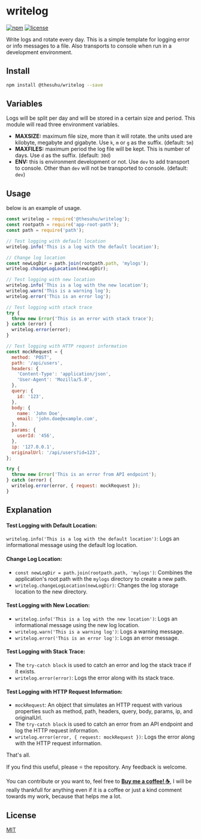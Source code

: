 # writelog

[![npm](https://img.shields.io/npm/v/@thesuhu/writelog.svg?style=flat-square)](https://www.npmjs.com/package/@thesuhu/writelog)
[![license](https://img.shields.io/github/license/thesuhu/writelog?style=flat-square)](https://github.com/thesuhu/writelog/blob/master/LICENSE)


Write logs and rotate every day. This is a simple template for logging error or info messages to a file. Also transports to console when run in a development environment.

## Install

```sh
npm install @thesuhu/writelog --save
```

## Variables

Logs will be split per day and will be stored in a certain size and period. This module will read three environment variables.
* **MAXSIZE:** maximum file size, more than it will rotate. the units used are kilobyte, megabyte and gigabyte. Use `k`, `m` or `g` as the suffix. (default: `5m`) 
* **MAXFILES:** maximum period the log file will be kept. This is number of days. Use `d` as the suffix. (default: `30d`)
* **ENV:** this is environment development or not. Use `dev` to add transport to console. Other than `dev` will not be transported to console. (default: `dev`)

## Usage

below is an example of usage.
```js
const writelog = require('@thesuhu/writelog');
const rootpath = require('app-root-path');
const path = require('path');

// Test logging with default location
writelog.info('This is a log with the default location');

// Change log location
const newLogDir = path.join(rootpath.path, 'mylogs');
writelog.changeLogLocation(newLogDir);

// Test logging with new location
writelog.info('This is a log with the new location');
writelog.warn('This is a warning log');
writelog.error('This is an error log');

// Test logging with stack trace
try {
  throw new Error('This is an error with stack trace');
} catch (error) {
  writelog.error(error);
}

// Test logging with HTTP request information
const mockRequest = {
  method: 'POST',
  path: '/api/users',
  headers: {
    'Content-Type': 'application/json',
    'User-Agent': 'Mozilla/5.0',
  },
  query: {
    id: '123',
  },
  body: {
    name: 'John Doe',
    email: 'john.doe@example.com',
  },
  params: {
    userId: '456',
  },
  ip: '127.0.0.1',
  originalUrl: '/api/users?id=123',
};

try {
  throw new Error('This is an error from API endpoint');
} catch (error) {
  writelog.error(error, { request: mockRequest });
}
```

## Explanation

#### Test Logging with Default Location:

`writelog.info('This is a log with the default location')`: Logs an informational message using the default log location.

#### Change Log Location:

- `const newLogDir = path.join(rootpath.path, 'mylogs')`: Combines the application's root path with the `mylogs` directory to create a new path.
- `writelog.changeLogLocation(newLogDir)`: Changes the log storage location to the new directory.

#### Test Logging with New Location:

- `writelog.info('This is a log with the new location')`: Logs an informational message using the new log location.
- `writelog.warn('This is a warning log')`: Logs a warning message.
- `writelog.error('This is an error log')`: Logs an error message.

#### Test Logging with Stack Trace:

- The `try-catch block` is used to catch an error and log the stack trace if it exists.
- `writelog.error(error)`: Logs the error along with its stack trace.

#### Test Logging with HTTP Request Information:

- `mockRequest`: An object that simulates an HTTP request with various properties such as method, path, headers, query, body, params, ip, and originalUrl.
- The `try-catch block` is used to catch an error from an API endpoint and log the HTTP request information.
- `writelog.error(error, { request: mockRequest })`: Logs the error along with the HTTP request information.

That's all.

If you find this useful, please ⭐ the repository. Any feedback is welcome.

You can contribute or you want to, feel free to [**Buy me a coffee! :coffee:**](https://saweria.co/thesuhu), I will be really thankfull for anything even if it is a coffee or just a kind comment towards my work, because that helps me a lot.

## License

[MIT](https://github.com/thesuhu/writelog/blob/master/LICENSE)